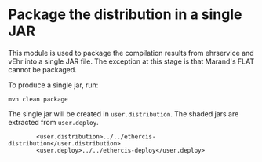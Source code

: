 # Package the distribution in a single JAR

This module is used to package the compilation results from ehrservice and vEhr into a single JAR file.
The exception at this stage is that Marand's FLAT cannot be packaged. 

To produce a single jar, run:

```
mvn clean package
```

The single jar will be created in `user.distribution`. The shaded jars are extracted from `user.deploy`. 

```
        <user.distribution>../../ethercis-distribution</user.distribution>
        <user.deploy>../../ethercis-deploy</user.deploy>
```